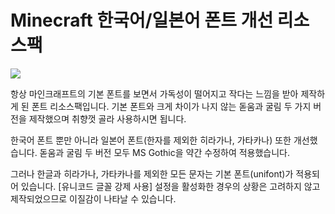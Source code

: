 # Minecraft 한국어/일본어 폰트 개선 리소스팩

<img src="https://user-images.githubusercontent.com/40660282/178489418-bf22cee7-1360-4a0a-8e04-57d0ce65c112.png">

항상 마인크래프트의 기본 폰트를 보면서 가독성이 떨어지고 작다는 느낌을 받아 제작하게 된 폰트 리소스팩입니다. 기본 폰트와 크게 차이가 나지 않는 돋움과 굴림 두 가지 버전을 제작했으며 취향껏 골라 사용하시면 됩니다.

한국어 폰트 뿐만 아니라 일본어 폰트(한자를 제외한 히라가나, 가타카나) 또한 개선했습니다. 돋움과 굴림 두 버전 모두 MS Gothic을 약간 수정하여 적용했습니다.

그러나 한글과 히라가나, 가타카나를 제외한 모든 문자는 기본 폰트(unifont)가 적용되어 있습니다. [유니코드 글꼴 강제 사용] 설정을 활성화한 경우의 상황은 고려하지 않고 제작되었으므로 이질감이 나타날 수 있습니다.
